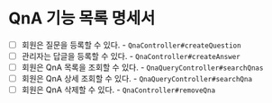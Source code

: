 # QnA 기능 목록 명세서

* [ ] 회원은 질문을 등록할 수 있다. - `QnaController#createQuestion`
* [ ] 관리자는 답글을 등록할 수 있다. - `QnaController#createAnswer`
* [ ] 회원은 QnA 목록을 조회할 수 있다. - `QnaQueryController#searchQnas`
* [ ] 회원은 QnA 상세 조회할 수 있다. - `QnaQueryController#searchQna`
* [ ] 회원은 QnA 삭제할 수 있다. - `QnaController#removeQna`